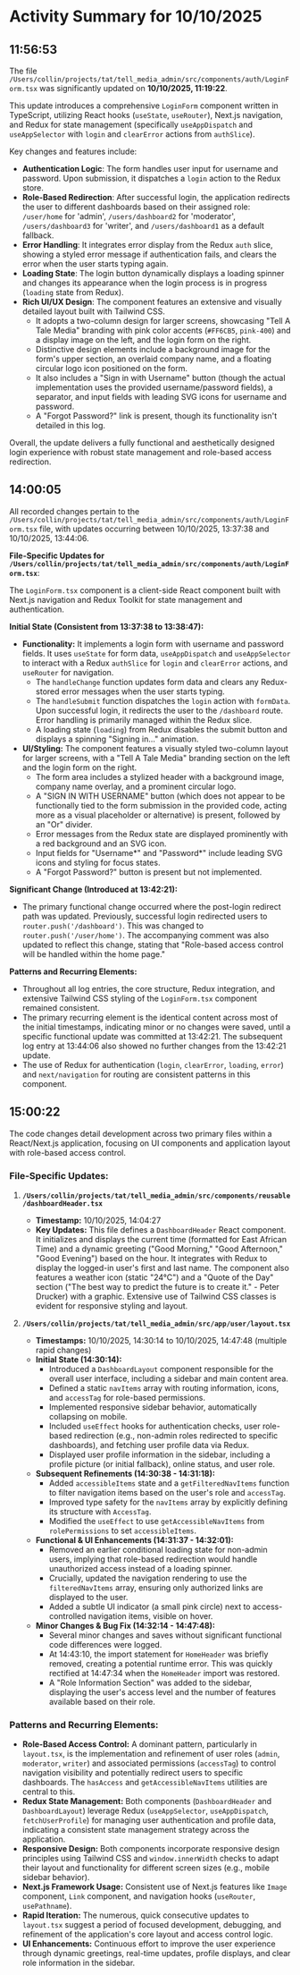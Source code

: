 # Activity Summary for 10/10/2025

## 11:56:53
The file `/Users/collin/projects/tat/tell_media_admin/src/components/auth/LoginForm.tsx` was significantly updated on **10/10/2025, 11:19:22**.

This update introduces a comprehensive `LoginForm` component written in TypeScript, utilizing React hooks (`useState`, `useRouter`), Next.js navigation, and Redux for state management (specifically `useAppDispatch` and `useAppSelector` with `login` and `clearError` actions from `authSlice`).

Key changes and features include:
*   **Authentication Logic**: The form handles user input for username and password. Upon submission, it dispatches a `login` action to the Redux store.
*   **Role-Based Redirection**: After successful login, the application redirects the user to different dashboards based on their assigned role: `/user/home` for 'admin', `/users/dashboard2` for 'moderator', `/users/dashboard3` for 'writer', and `/users/dashboard1` as a default fallback.
*   **Error Handling**: It integrates error display from the Redux `auth` slice, showing a styled error message if authentication fails, and clears the error when the user starts typing again.
*   **Loading State**: The login button dynamically displays a loading spinner and changes its appearance when the login process is in progress (`loading` state from Redux).
*   **Rich UI/UX Design**: The component features an extensive and visually detailed layout built with Tailwind CSS.
    *   It adopts a two-column design for larger screens, showcasing "Tell A Tale Media" branding with pink color accents (`#FF6CB5`, `pink-400`) and a display image on the left, and the login form on the right.
    *   Distinctive design elements include a background image for the form's upper section, an overlaid company name, and a floating circular logo icon positioned on the form.
    *   It also includes a "Sign in with Username" button (though the actual implementation uses the provided username/password fields), a separator, and input fields with leading SVG icons for username and password.
    *   A "Forgot Password?" link is present, though its functionality isn't detailed in this log.

Overall, the update delivers a fully functional and aesthetically designed login experience with robust state management and role-based access redirection.

## 14:00:05
All recorded changes pertain to the `/Users/collin/projects/tat/tell_media_admin/src/components/auth/LoginForm.tsx` file, with updates occurring between 10/10/2025, 13:37:38 and 10/10/2025, 13:44:06.

**File-Specific Updates for `/Users/collin/projects/tat/tell_media_admin/src/components/auth/LoginForm.tsx`**:

The `LoginForm.tsx` component is a client-side React component built with Next.js navigation and Redux Toolkit for state management and authentication.

**Initial State (Consistent from 13:37:38 to 13:38:47):**
*   **Functionality:** It implements a login form with username and password fields. It uses `useState` for form data, `useAppDispatch` and `useAppSelector` to interact with a Redux `authSlice` for `login` and `clearError` actions, and `useRouter` for navigation.
    *   The `handleChange` function updates form data and clears any Redux-stored error messages when the user starts typing.
    *   The `handleSubmit` function dispatches the `login` action with `formData`. Upon successful login, it redirects the user to the `/dashboard` route. Error handling is primarily managed within the Redux slice.
    *   A loading state (`loading`) from Redux disables the submit button and displays a spinning "Signing in..." animation.
*   **UI/Styling:** The component features a visually styled two-column layout for larger screens, with a "Tell A Tale Media" branding section on the left and the login form on the right.
    *   The form area includes a stylized header with a background image, company name overlay, and a prominent circular logo.
    *   A "SIGN IN WITH USERNAME" button (which does not appear to be functionally tied to the form submission in the provided code, acting more as a visual placeholder or alternative) is present, followed by an "Or" divider.
    *   Error messages from the Redux state are displayed prominently with a red background and an SVG icon.
    *   Input fields for "Username*" and "Password*" include leading SVG icons and styling for focus states.
    *   A "Forgot Password?" button is present but not implemented.

**Significant Change (Introduced at 13:42:21):**
*   The primary functional change occurred where the post-login redirect path was updated. Previously, successful login redirected users to `router.push('/dashboard')`. This was changed to `router.push('/user/home')`. The accompanying comment was also updated to reflect this change, stating that "Role-based access control will be handled within the home page."

**Patterns and Recurring Elements:**
*   Throughout all log entries, the core structure, Redux integration, and extensive Tailwind CSS styling of the `LoginForm.tsx` component remained consistent.
*   The primary recurring element is the identical content across most of the initial timestamps, indicating minor or no changes were saved, until a specific functional update was committed at 13:42:21. The subsequent log entry at 13:44:06 also showed no further changes from the 13:42:21 update.
*   The use of Redux for authentication (`login`, `clearError`, `loading`, `error`) and `next/navigation` for routing are consistent patterns in this component.

## 15:00:22
The code changes detail development across two primary files within a React/Next.js application, focusing on UI components and application layout with role-based access control.

### File-Specific Updates:

1.  **`/Users/collin/projects/tat/tell_media_admin/src/components/reusable/dashboardHeader.tsx`**
    *   **Timestamp:** 10/10/2025, 14:04:27
    *   **Key Updates:** This file defines a `DashboardHeader` React component. It initializes and displays the current time (formatted for East African Time) and a dynamic greeting ("Good Morning," "Good Afternoon," "Good Evening") based on the hour. It integrates with Redux to display the logged-in user's first and last name. The component also features a weather icon (static "24°C") and a "Quote of the Day" section ("The best way to predict the future is to create it." - Peter Drucker) with a graphic. Extensive use of Tailwind CSS classes is evident for responsive styling and layout.

2.  **`/Users/collin/projects/tat/tell_media_admin/src/app/user/layout.tsx`**
    *   **Timestamps:** 10/10/2025, 14:30:14 to 10/10/2025, 14:47:48 (multiple rapid changes)
    *   **Initial State (14:30:14):**
        *   Introduced a `DashboardLayout` component responsible for the overall user interface, including a sidebar and main content area.
        *   Defined a static `navItems` array with routing information, icons, and `accessTag` for role-based permissions.
        *   Implemented responsive sidebar behavior, automatically collapsing on mobile.
        *   Included `useEffect` hooks for authentication checks, user role-based redirection (e.g., non-admin roles redirected to specific dashboards), and fetching user profile data via Redux.
        *   Displayed user profile information in the sidebar, including a profile picture (or initial fallback), online status, and user role.
    *   **Subsequent Refinements (14:30:38 - 14:31:18):**
        *   Added `accessibleItems` state and a `getFilteredNavItems` function to filter navigation items based on the user's role and `accessTag`.
        *   Improved type safety for the `navItems` array by explicitly defining its structure with `AccessTag`.
        *   Modified the `useEffect` to use `getAccessibleNavItems` from `rolePermissions` to set `accessibleItems`.
    *   **Functional & UI Enhancements (14:31:37 - 14:32:01):**
        *   Removed an earlier conditional loading state for non-admin users, implying that role-based redirection would handle unauthorized access instead of a loading spinner.
        *   Crucially, updated the navigation rendering to use the `filteredNavItems` array, ensuring only authorized links are displayed to the user.
        *   Added a subtle UI indicator (a small pink circle) next to access-controlled navigation items, visible on hover.
    *   **Minor Changes & Bug Fix (14:32:14 - 14:47:48):**
        *   Several minor changes and saves without significant functional code differences were logged.
        *   At 14:43:10, the import statement for `HomeHeader` was briefly removed, creating a potential runtime error. This was quickly rectified at 14:47:34 when the `HomeHeader` import was restored.
        *   A "Role Information Section" was added to the sidebar, displaying the user's access level and the number of features available based on their role.

### Patterns and Recurring Elements:

*   **Role-Based Access Control:** A dominant pattern, particularly in `layout.tsx`, is the implementation and refinement of user roles (`admin`, `moderator`, `writer`) and associated permissions (`accessTag`) to control navigation visibility and potentially redirect users to specific dashboards. The `hasAccess` and `getAccessibleNavItems` utilities are central to this.
*   **Redux State Management:** Both components (`DashboardHeader` and `DashboardLayout`) leverage Redux (`useAppSelector`, `useAppDispatch`, `fetchUserProfile`) for managing user authentication and profile data, indicating a consistent state management strategy across the application.
*   **Responsive Design:** Both components incorporate responsive design principles using Tailwind CSS and `window.innerWidth` checks to adapt their layout and functionality for different screen sizes (e.g., mobile sidebar behavior).
*   **Next.js Framework Usage:** Consistent use of Next.js features like `Image` component, `Link` component, and navigation hooks (`useRouter`, `usePathname`).
*   **Rapid Iteration:** The numerous, quick consecutive updates to `layout.tsx` suggest a period of focused development, debugging, and refinement of the application's core layout and access control logic.
*   **UI Enhancements:** Continuous effort to improve the user experience through dynamic greetings, real-time updates, profile displays, and clear role information in the sidebar.
